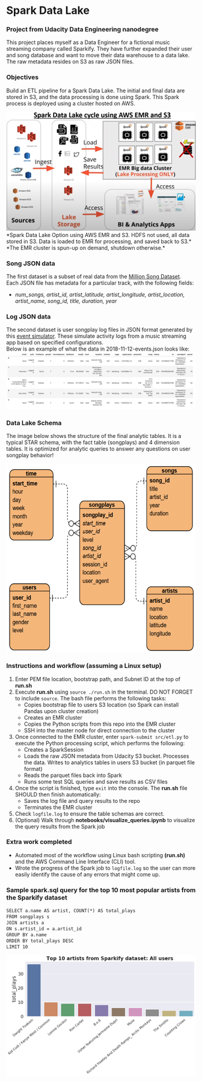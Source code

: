 # Spark Data Lake
### Project from Udacity Data Engineering nanodegree
This project places myself as a Data Engineer for a fictional music streaming company called Sparkify. 
They have further expanded their user and song database and want to move their data warehouse to a data lake. 
The raw metadata resides on S3 as raw JSON files.

### Objectives
Build an ETL pipeline for a Spark Data Lake. The initial and final data are stored in S3, and the data processing is done using Spark. 
This Spark process is deployed using a cluster hosted on AWS. 

<img src="images/DataLake_Cycle_S3.PNG"> 
*Spark Data Lake Option using AWS EMR and S3. HDFS not used, all data stored in S3. Data is loaded to EMR for processing, and saved back to S3.*
*The EMR cluster is spun-up on demand, shutdown otherwise.*

### Song JSON data
The first dataset is a subset of real data from the [Million Song Dataset](http://millionsongdataset.com/).  
Each JSON file has metadata for a particular track, with the following fields:
- *num_songs, artist_id, artist_latitude, artist_longitude, artist_location, artist_name, song_id, title, duration, year*

### Log JSON data  
The second dataset is user songplay log files in JSON format generated by this [event simulator](https://github.com/Interana/eventsim). 
These simulate activity logs from a music streaming app based on specified configurations.  
Below is an example of what the data in 2018-11-12-events.json looks like:  
<img src="images/log-data.PNG">  

### Data Lake Schema
The image below shows the structure of the final analytic tables. 
It is a typical STAR schema, with the fact table (songplays) and 4 dimension tables. 
It is optimized for analytic queries to answer any questions on user songplay behavior! 

<img src="images/Star_Schema.PNG" width="600" height="500">

### Instructions and workflow (assuming a Linux setup)
1. Enter PEM file location, bootstrap path, and Subnet ID at the top of **run.sh**
2. Execute **run.sh** using ```source ./run.sh``` in the terminal. DO NOT FORGET to include ```source```. The bash file performs the following tasks:
    - Copies bootstrap file to users S3 location (so Spark can install Pandas upon cluster creation)
    - Creates an EMR cluster
    - Copies the Python scripts from this repo into the EMR cluster
    - SSH into the master node for direct connection to the cluster
3. Once connected to the EMR cluster, enter ```spark-submit src/etl.py``` to execute the Python processing script, which performs the following:
    - Creates a SparkSession
    - Loads the raw JSON metadata from Udacity S3 bucket. Processes the data. Writes to analytics tables in users S3 bucket (in parquet file format)
    - Reads the parquet files back into Spark
    - Runs some test SQL queries and save results as CSV files
4. Once the script is finished, type ```exit``` into the console. The **run.sh** file SHOULD then finish automatically:
    - Saves the log file and query results to the repo
    - Terminates the EMR cluster
5. Check ```logfile.log``` to ensure the table schemas are correct.
6. (Optional) Walk through **notebooks/visualize_queries.ipynb** to visualize the query results from the Spark job

### Extra work completed   
- Automated most of the workflow using Linux bash scripting **(run.sh)** and the AWS Command Line Interface (CLI) tool.
- Wrote the progress of the Spark job to ```logfile.log``` so the user can more easily identify the cause of any errors that might come up. 

### Sample spark.sql query for the top 10 most popular artists from the Sparkify dataset
```
SELECT a.name AS artist, COUNT(*) AS total_plays
FROM songplays s
JOIN artists a
ON s.artist_id = a.artist_id
GROUP BY a.name
ORDER BY total_plays DESC
LIMIT 10
```
<img src="images/top_artists.png">  
